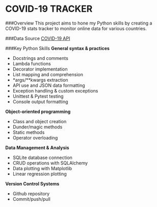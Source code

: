 # COVID-19 TRACKER

###Overview
This project aims to hone my Python skills by creating a COVID-19 stats tracker to monitor online data for various countries. 

###Data Source
[COVID-19 API](https://api.covid19api.com)

###Key Python Skills
**General syntax & practices**
- Docstrings and comments
- Lambda functions
- Decorator implementation
- List mapping and comprehension
- *args/**kwargs extraction
- API use and JSON data formatting
- Exception handling & custom exceptions
- Unittest & Pytest testing
- Console output formatting

**Object-oriented programming**
- Class and object creation
- Dunder/magic methods
- Static methods
- Operator overloading

**Data Management & Analysis**
- SQLite database connection
- CRUD operations with SQLAlchemy
- Data plotting with Matplotlib
- Linear regression plotting

**Version Control Systems**
- Github repository 
- Commit/push/pull 
